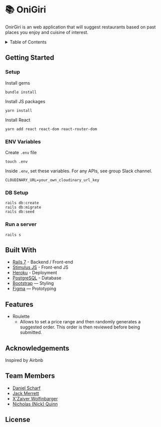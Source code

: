 
# 📚 OniGiri

OnirGiri is an web application that will suggest restaurants based on past places you enjoy and cuisine of interest.

<details>
<summary>Table of Contents</summary>

- [📚 OniGiri](#-onigiri)
  - [Getting Started](#getting-started)
    - [Setup](#setup)
    - [ENV Variables](#env-variables)
    - [DB Setup](#db-setup)
    - [Run a server](#run-a-server)
  - [Built With](#built-with)
  - [Features](#features)
  - [Acknowledgements](#acknowledgements)
  - [Team Members](#team-members)
  - [License](#license)
</details>

## Getting Started
### Setup

Install gems
```
bundle install
```
Install JS packages
```
yarn install
```
Install React
```
yarn add react react-dom react-router-dom
```

### ENV Variables
Create `.env` file
```
touch .env
```
Inside `.env`, set these variables. For any APIs, see group Slack channel.
```
CLOUDINARY_URL=your_own_cloudinary_url_key
```

### DB Setup
```
rails db:create
rails db:migrate
rails db:seed
```

### Run a server
```
rails s
```
## Built With
- [Rails 7](https://guides.rubyonrails.org/) - Backend / Front-end
- [Stimulus JS](https://stimulus.hotwired.dev/) - Front-end JS
- [Heroku](https://heroku.com/) - Deployment
- [PostgreSQL](https://www.postgresql.org/) - Database
- [Bootstrap](https://getbootstrap.com/) — Styling
- [Figma](https://www.figma.com) — Prototyping


## Features

* Roulette
  * Allows to set a price range and then randomly generates a suggested order. This order is then reviewed before being submitted.

## Acknowledgements
Inspired by Airbnb

## Team Members

* [Daniel Scharf](https://www.linkedin.com/in/scharf-daniel-/)
* [Jack Merrett](https://www.linkedin.com/in/jackmerrett/)
* [X'Zaiver Wolfinbarger](https://www.linkedin.com/in/xwolfinbarger/)
* [Nicholas (Nick) Quinn](https://www.linkedin.com/in/nicholas-quinn/)


## License
